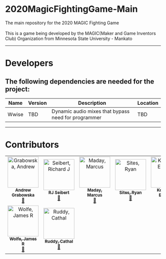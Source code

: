 # 2020MagicFightingGame-Main

The main repository for the 2020 MAGIC Fighting Game <br /><br />
This is a game being developed by the MAGIC(Maker and Game Inventors Club) Organization from Minnesota State University - Mankato
<br />

<hr />
<h1> Developers </h1>
<h2> The following dependencies are needed for the project: </h2>

| Name  | Version | Description                                         | Location |
| ----- | ------- | --------------------------------------------------- | -------- |
| Wwise | TBD     | Dynamic audio mixes that bypass need for programmer | TBD      |

<hr />

# Contributors

<table>
  <tr>
    <td align="center"><a href="https://github.com/agrabowska"><img src="https://avatars0.githubusercontent.com/u/31863991?s=400&v=4" width="100px;" alt="Grabowska, Andrew"/><br /><sub><b>Andrew Grabowska</b></sub></a><br /><a href="https://www.flowdock.com/app/private/200077" title="Code">💬</a></td>
    <td align="center"><a href = "https://github.optum.com/rseibe1"><img src="https://github.optum.com/avatars/u/15?" width="100px;" alt="Seibert, Richard J"/><br /><sub><b>RJ Seibert</b></sub></a><br /><a href = "https://www.flowdock.com/app/private/258911" title="Code">💬</a></td>
    <td align="center"><a href="https://github.optum.com/mmaday"><img src="https://github.optum.com/avatars/u/14?" width="100px;" alt="Maday, Marcus"/><br /><sub><b>Maday, Marcus</b></sub></a><br /><a href="https://www.flowdock.com/app/private/397541" title="Code">💬</a></td>
    <td align="center"><a href="https://lmgtfy.com/?q=Use+3+before+me"><img src="https://github.optum.com/avatars/u/171?" width="100px;" alt="Sites, Ryan"/><br /><sub><b>Sites, Ryan</b></sub></a><br /><a href="https://www.flowdock.com/app/private/334083" title="Code">💬</a></td>
    <td align="center"><a href="https://github.optum.com/ekononov"><img src="https://github.optum.com/avatars/u/8457?" width="100px;" alt="Kononov, Eugene"/><br /><sub><b>Kononov, Eugene</b></sub></a><br /><a href="https://www.flowdock.com/app/private/334083" title="Code">💬</a></td>
    <td align="center"><a href="https://github.optum.com/bgilzean"><img src="https://github.optum.com/avatars/u/7388?" width="100px;" alt="Gilzean, Brandon J"/><br /><sub><b>Gilzean, Brandon J</b></sub></a><br /><a href="https://www.flowdock.com/app/private/310035" title="Code">💬</a></td>
    <td align="center"><a href="http://nofun.optum.com"><img src="https://github.optum.com/avatars/u/384?" width="100px;" alt="Manhatton, Robert"/><br /><sub><b>Manhatton, Robert</b></sub></a><br /><a href="https://www.flowdock.com/app/private/293106" title="Code">💬</a></td>
  </tr>
  <tr>
    <td align="center"><a href="https://github.optum.com/Jwolfe26"><img src="https://github.optum.com/avatars/u/16723?" width="100px;" alt="Wolfe, James R"/><br /><sub><b>Wolfe, James R</b></sub></a><br /><a href="https://www.flowdock.com/app/private/383436" title="Code">💬</a></td>
    <td align="center"><a href="https://github.optum.com/cruddy"><img src="https://github.optum.com/avatars/u/192?" width="100px;" alt="Ruddy, Cathal"/><br /><sub><b>Ruddy, Cathal</b></sub></a><br /><a href="https://www.flowdock.com/app/private/222079" title="Code">💬</a></td>
  </tr>
</table>
